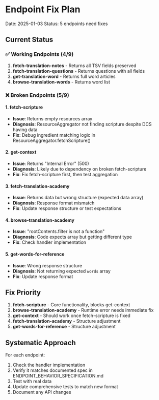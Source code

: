 # Endpoint Fix Plan

Date: 2025-01-03
Status: 5 endpoints need fixes

## Current Status

### ✅ Working Endpoints (4/9)

1. **fetch-translation-notes** - Returns all TSV fields preserved
2. **fetch-translation-questions** - Returns questions with all fields
3. **get-translation-word** - Returns full word articles
4. **browse-translation-words** - Returns word list

### ❌ Broken Endpoints (5/9)

#### 1. fetch-scripture

- **Issue**: Returns empty resources array
- **Diagnosis**: ResourceAggregator not finding scripture despite DCS having data
- **Fix**: Debug ingredient matching logic in ResourceAggregator.fetchScripture()

#### 2. get-context

- **Issue**: Returns "Internal Error" (500)
- **Diagnosis**: Likely due to dependency on broken fetch-scripture
- **Fix**: Fix fetch-scripture first, then test aggregation

#### 3. fetch-translation-academy

- **Issue**: Returns data but wrong structure (expected data array)
- **Diagnosis**: Response format mismatch
- **Fix**: Update response structure or test expectations

#### 4. browse-translation-academy

- **Issue**: "rootContents.filter is not a function"
- **Diagnosis**: Code expects array but getting different type
- **Fix**: Check handler implementation

#### 5. get-words-for-reference

- **Issue**: Wrong response structure
- **Diagnosis**: Not returning expected `words` array
- **Fix**: Update response format

## Fix Priority

1. **fetch-scripture** - Core functionality, blocks get-context
2. **browse-translation-academy** - Runtime error needs immediate fix
3. **get-context** - Should work once fetch-scripture is fixed
4. **fetch-translation-academy** - Structure adjustment
5. **get-words-for-reference** - Structure adjustment

## Systematic Approach

For each endpoint:

1. Check the handler implementation
2. Verify it matches documented spec in ENDPOINT_BEHAVIOR_SPECIFICATION.md
3. Test with real data
4. Update comprehensive tests to match new format
5. Document any API changes
